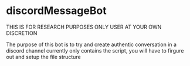 # discordMessageBot
THIS IS FOR RESEARCH PURPOSES ONLY
USER AT YOUR OWN DISCRETION

The purpose of this bot is to try and create authentic conversation in a discord channel
currently only contains the script, you will have to firgure out and setup the file structure
